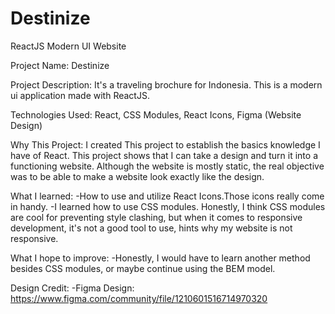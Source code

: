 # Destinize

ReactJS Modern UI Website

Project Name: Destinize

Project Description:
It's a traveling brochure for Indonesia. This is a modern ui application made with ReactJS.

Technologies Used:
React,
CSS Modules,
React Icons,
Figma (Website Design)

Why This Project:
I created This project to establish the basics knowledge I have of React. This project shows that I can take a design and turn it into a functioning website. Although the website is mostly static, the real objective was to be able to make a website look exactly like the design.

What I learned:
-How to use and utilize React Icons.Those icons really come in handy.
-I learned how to use CSS modules. Honestly, I think CSS modules are cool for preventing style clashing, but when it comes to responsive development, it's not a good tool to use, hints why my website is not responsive.

What I hope to improve:
-Honestly, I would have to learn another method besides CSS modules, or maybe continue using the BEM model.

<!-- THESE ARE THE REOURCES I USED FOR MY PROJECT -->

Design Credit:
-Figma Design: https://www.figma.com/community/file/1210601516714970320
